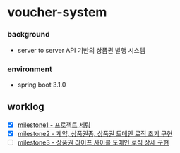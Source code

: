 # voucher-system

### background

- server to server API 기반의 상품권 발행 시스템

### environment

- spring boot 3.1.0

## worklog

- [x] [milestone1 - 프로젝트 세팅](https://github.com/Hyune-s-lab/voucher-system/wiki/milestone1---%ED%94%84%EB%A1%9C%EC%A0%9D%ED%8A%B8-%EC%84%B8%ED%8C%85)
- [x] [milestone2 - 계약, 상품권종, 상품권 도메인 로직 초기 구현](https://github.com/Hyune-s-lab/voucher-system/wiki/milestone2---%EA%B3%84%EC%95%BD,-%EC%83%81%ED%92%88%EA%B6%8C%EC%A2%85,-%EC%83%81%ED%92%88%EA%B6%8C-%EB%8F%84%EB%A9%94%EC%9D%B8-%EB%A1%9C%EC%A7%81-%EC%B4%88%EA%B8%B0-%EA%B5%AC%ED%98%84)
- [ ] [milestone3 - 상품권 라이프 사이클 도메인 로직 상세 구현](https://github.com/Hyune-s-lab/voucher-system/wiki/milestone3---%EC%83%81%ED%92%88%EA%B6%8C-%EB%9D%BC%EC%9D%B4%ED%94%84-%EC%82%AC%EC%9D%B4%ED%81%B4-%EB%8F%84%EB%A9%94%EC%9D%B8-%EB%A1%9C%EC%A7%81-%EC%83%81%EC%84%B8-%EA%B5%AC%ED%98%84)
